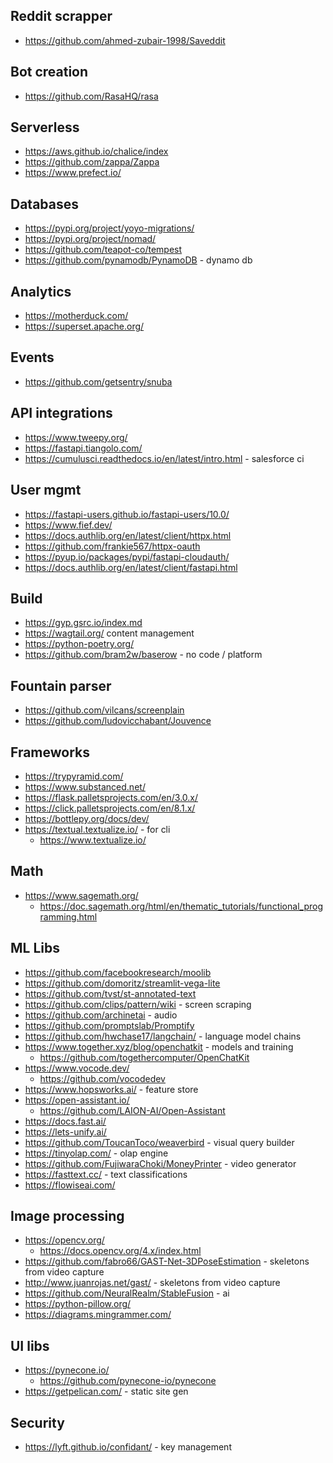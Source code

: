 ## Reddit scrapper

- https://github.com/ahmed-zubair-1998/Saveddit

## Bot creation

- https://github.com/RasaHQ/rasa

## Serverless

- https://aws.github.io/chalice/index
- https://github.com/zappa/Zappa
- https://www.prefect.io/

## Databases

- https://pypi.org/project/yoyo-migrations/
- https://pypi.org/project/nomad/
- https://github.com/teapot-co/tempest
- https://github.com/pynamodb/PynamoDB - dynamo db


## Analytics
- https://motherduck.com/
- https://superset.apache.org/


## Events

- https://github.com/getsentry/snuba

## API integrations

- https://www.tweepy.org/
- https://fastapi.tiangolo.com/
- https://cumulusci.readthedocs.io/en/latest/intro.html - salesforce ci

## User mgmt 
- https://fastapi-users.github.io/fastapi-users/10.0/
- https://www.fief.dev/
- https://docs.authlib.org/en/latest/client/httpx.html
- https://github.com/frankie567/httpx-oauth
- https://pyup.io/packages/pypi/fastapi-cloudauth/
- https://docs.authlib.org/en/latest/client/fastapi.html

## Build

- https://gyp.gsrc.io/index.md
- https://wagtail.org/ content management
- https://python-poetry.org/
- https://github.com/bram2w/baserow - no code / platform

## Fountain parser
- https://github.com/vilcans/screenplain
- https://github.com/ludovicchabant/Jouvence


## Frameworks
- https://trypyramid.com/
- https://www.substanced.net/
- https://flask.palletsprojects.com/en/3.0.x/
- https://click.palletsprojects.com/en/8.1.x/
- https://bottlepy.org/docs/dev/
- https://textual.textualize.io/ - for cli
  - https://www.textualize.io/

## Math
- https://www.sagemath.org/
  - https://doc.sagemath.org/html/en/thematic_tutorials/functional_programming.html

## ML Libs

- https://github.com/facebookresearch/moolib
- https://github.com/domoritz/streamlit-vega-lite
- https://github.com/tvst/st-annotated-text
- https://github.com/clips/pattern/wiki - screen scraping
- https://github.com/archinetai - audio
- https://github.com/promptslab/Promptify
- https://github.com/hwchase17/langchain/ - language model chains
- https://www.together.xyz/blog/openchatkit - models and training
  - https://github.com/togethercomputer/OpenChatKit
- https://www.vocode.dev/
  - https://github.com/vocodedev
- https://www.hopsworks.ai/ - feature store
- https://open-assistant.io/
  - https://github.com/LAION-AI/Open-Assistant
- https://docs.fast.ai/
- https://lets-unify.ai/
- https://github.com/ToucanToco/weaverbird - visual query builder
- https://tinyolap.com/ - olap engine
- https://github.com/FujiwaraChoki/MoneyPrinter - video generator
- https://fasttext.cc/ - text classifications
- https://flowiseai.com/

## Image processing

- https://opencv.org/
  - https://docs.opencv.org/4.x/index.html
- https://github.com/fabro66/GAST-Net-3DPoseEstimation - skeletons from video capture
- http://www.juanrojas.net/gast/ - skeletons from video capture
- https://github.com/NeuralRealm/StableFusion - ai
- https://python-pillow.org/
- https://diagrams.mingrammer.com/ 

## UI libs

- https://pynecone.io/
  - https://github.com/pynecone-io/pynecone
- https://getpelican.com/ - static site gen

## Security

- https://lyft.github.io/confidant/ - key management